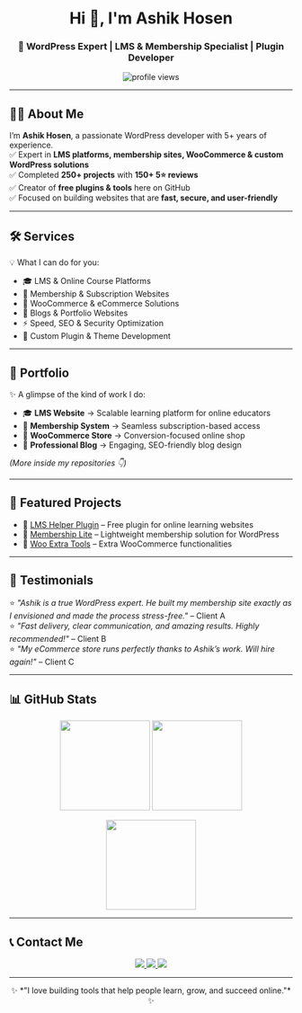 <!-- Hero Section -->
<h1 align="center">Hi 👋, I'm Ashik Hosen</h1>
<h3 align="center">🚀 WordPress Expert | LMS & Membership Specialist | Plugin Developer</h3>

<p align="center">
  <img src="https://komarev.com/ghpvc/?username=your-username&label=Profile%20views&color=blueviolet&style=flat" alt="profile views"/>
</p>

---

## 👨‍💻 About Me  
I’m **Ashik Hosen**, a passionate WordPress developer with 5+ years of experience.  
✅ Expert in **LMS platforms, membership sites, WooCommerce & custom WordPress solutions**  
✅ Completed **250+ projects** with **150+ 5⭐ reviews**  
✅ Creator of **free plugins & tools** here on GitHub  
✅ Focused on building websites that are **fast, secure, and user-friendly**  

---

## 🛠️ Services  
💡 What I can do for you:  
- 🎓 LMS & Online Course Platforms  
- 🔐 Membership & Subscription Websites  
- 🛒 WooCommerce & eCommerce Solutions  
- 📝 Blogs & Portfolio Websites  
- ⚡ Speed, SEO & Security Optimization  
- 🔧 Custom Plugin & Theme Development  

---

## 📂 Portfolio  
✨ A glimpse of the kind of work I do:  

- 🎓 **LMS Website** → Scalable learning platform for online educators  
- 🔐 **Membership System** → Seamless subscription-based access  
- 🛒 **WooCommerce Store** → Conversion-focused online shop  
- 📝 **Professional Blog** → Engaging, SEO-friendly blog design  

*(More inside my repositories 👇)*  

---

## 🚀 Featured Projects  
- 🔧 [LMS Helper Plugin](#) – Free plugin for online learning websites  
- 🔧 [Membership Lite](#) – Lightweight membership solution for WordPress  
- 🔧 [Woo Extra Tools](#) – Extra WooCommerce functionalities  

---

## 💬 Testimonials  
⭐ *"Ashik is a true WordPress expert. He built my membership site exactly as I envisioned and made the process stress-free."* – Client A  
⭐ *"Fast delivery, clear communication, and amazing results. Highly recommended!"* – Client B  
⭐ *"My eCommerce store runs perfectly thanks to Ashik’s work. Will hire again!"* – Client C  

---

## 📊 GitHub Stats  
<p align="center">
  <img src="https://github-readme-stats.vercel.app/api?username=your-username&show_icons=true&theme=tokyonight&hide_border=true" height="160"/>
  <img src="https://github-readme-stats.vercel.app/api/top-langs/?username=your-username&layout=compact&theme=tokyonight&hide_border=true" height="160"/>
</p>

<p align="center">
  <img src="https://github-readme-streak-stats.herokuapp.com/?user=your-username&theme=tokyonight&hide_border=true" height="160"/>
</p>  

---

## 📞 Contact Me  
<p align="center">
  <a href="https://your-portfolio.com" target="_blank">
    <img src="https://img.shields.io/badge/Portfolio-000000?style=for-the-badge&logo=firefox&logoColor=white"/>
  </a>
  <a href="https://linkedin.com/in/ashikhosen" target="_blank">
    <img src="https://img.shields.io/badge/LinkedIn-0077B5?style=for-the-badge&logo=linkedin&logoColor=white"/>
  </a>
  <a href="mailto:your-email@example.com">
    <img src="https://img.shields.io/badge/Email-D14836?style=for-the-badge&logo=gmail&logoColor=white"/>
  </a>
</p>  

---

<p align="center">✨ *"I love building tools that help people learn, grow, and succeed online."* ✨</p>
